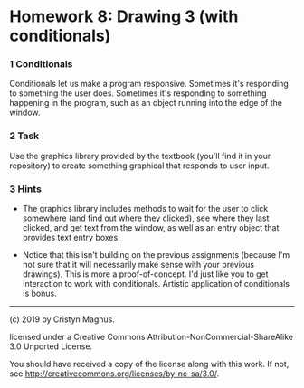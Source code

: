 # Homework 8: Drawing 3 (with conditionals)

### 1 Conditionals

Conditionals let us make a program responsive. Sometimes it's responding
to something the user does. Sometimes it's responding to something
happening in the program, such as an object running into the edge of the
window.

### 2 Task

Use the graphics library provided by the textbook (you'll find it in your
repository) to create something graphical that responds to user input. 

### 3 Hints

 * The graphics library includes methods to wait for the user to click somewhere
(and find out where they clicked), see where they last clicked, and get text
from the window, as well as an entry object that provides text entry
boxes.

 * Notice that this isn't building on the previous assignments (because
 I'm not sure that it will necessarily make sense with your previous
 drawings). This
 is more a proof-of-concept. I'd just like you to get interaction to work
 with conditionals. Artistic application of conditionals is bonus.

---
(c) 2019 by Cristyn Magnus.

licensed under a
Creative Commons Attribution-NonCommercial-ShareAlike 3.0 Unported License.

You should have received a copy of the license along with this
work.  If not, see http://creativecommons.org/licenses/by-nc-sa/3.0/.